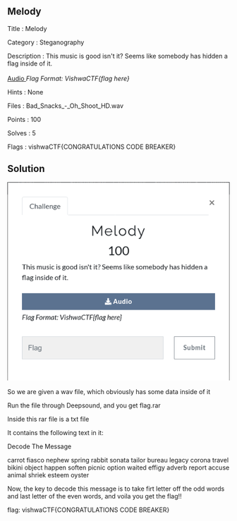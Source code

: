 ## Melody

Title : Melody

Category : Steganography

Description : This music is good isn't it? Seems like somebody has hidden a flag inside of it.
<br/>
<br/>
<a class="btn btn-info btn-file mb-1 d-inline-block px-2 w-100 text-truncate" href="/files/0684f43881f5b72cf6b6d61647a2e4db/Bad_Snacks_-_Oh_Shoot_HD.wav">	<i class="fas fa-download"></i>	Audio	</a>
*Flag Format: VishwaCTF{flag here}*

Hints : None

Files : Bad_Snacks_-_Oh_Shoot_HD.wav

Points : 100

Solves : 5

Flags : vishwaCTF{CONGRATULATIONS CODE BREAKER}

## Solution

![Screenshot](challenge.png)

So we are given a wav file, which obviously has some data inside of it

Run the file through Deepsound, and you get flag.rar

Inside this rar file is a txt file

It contains the following text in it:

Decode The Message

carrot fiasco nephew spring rabbit
sonata tailor bureau legacy corona
travel bikini object happen soften
picnic option waited effigy adverb
report accuse animal shriek esteem
oyster


Now, the key to decode this message is to take firt letter off the odd words and last letter of the even words, and voila you get the flag!!

flag: vishwaCTF{CONGRATULATIONS CODE BREAKER}
